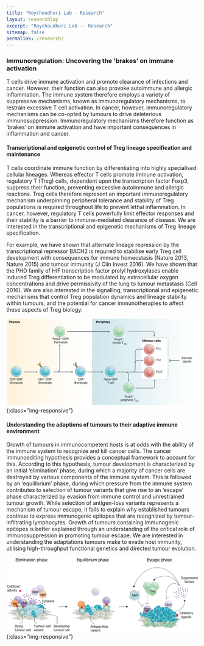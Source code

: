 ```yaml
---
title: "Roychoudhuri Lab - Research"
layout: researchlay
excerpt: "Roychoudhuri Lab -- Research"
sitemap: false
permalink: /research/
---
```


### Immunoregulation: Uncovering the 'brakes' on immune activation 

T cells drive immune activation and promote clearance of infections and cancer. However, their function can also provoke autoimmune and allergic inflammation. The immune system therefore employs a variety of suppressive mechanisms, known as immunoregulatory mechanisms, to restrain excessive T cell activation. In cancer, however, immunoregulatory mechanisms can be co-opted by tumours to drive deleterious immunosuppression. Immunoregulatory mechanisms therefore function as ‘brakes’ on immune activation and have important consequences in inflammation and cancer.

#### Transcriptional and epigenetic control of Treg lineage specification and maintenance

T cells coordinate immune function by differentiating into highly specialised cellular lineages. Whereas effector T cells promote immune activation, regulatory T (Treg) cells, dependent upon the transcription factor Foxp3, suppress their function, preventing excessive autoimmune and allergic reactions. Treg cells therefore represent an important immunoregulatory mechanism underpinning peripheral tolerance and stability of Treg populations is required throughout life to prevent lethal inflammation. In cancer, however, regulatory T cells powerfully limit effector responses and their stability is a barrier to immune-mediated clearance of disease. We are interested in the transcriptional and epigenetic mechanisms of Treg lineage specification. 

For example, we have shown that alternate lineage repression by the transcriptional repressor BACH2 is required to stabilise early Treg cell development with consequences for immune homeostasis (Nature 2013, Nature 2015) and tumour immunity (J Clin Invest 2016). We have shown that the PHD family of HIF transcription factor prolyl hydroxylases enable induced Treg differentiation to be modulated by extracellular oxygen concentrations and drive permissivity of the lung to tumour metastasis (Cell 2016). 
We are also interested in the signalling, transcriptional and epigenetic mechanisms that control Treg population dynamics and lineage stability within tumours, and the potential for cancer immunotherapies to affect these aspects of Treg biology.

![Treg development](/images/respic/treg_development.png){:class="img-responsive"}


#### Understanding the adaptions of tumours to their adaptive immune environment

Growth of tumours in immunocompetent hosts is at odds with the ability of the immune system to recognize and kill cancer cells. The cancer immunoediting hypothesis provides a conceptual framework to account for this. According to this hypothesis, tumour development is characterized by an initial ‘elimination’ phase, during which a majority of cancer cells are destroyed by various components of the immune system. This is followed by an ‘equilibrium’ phase, during which pressure from the immune system contributes to selection of tumour variants that give rise to an ‘escape’ phase characterized by evasion from immune control and unrestrained tumour growth. While selection of antigen-loss variants represents a mechanism of tumour escape, it fails to explain why established tumours continue to express immunogenic epitopes that are recognized by tumour-infiltrating lymphocytes. Growth of tumours containing immunogenic epitopes is better explained through an understanding of the critical role of immunosuppression in promoting tumour escape. We are interested in understanding the adaptations tumours make to evade host immunity, utilising high-throughput functional genetics and directed tumour evolution. 

![Cancer development](/images/respic/cancer_development.png){:class="img-responsive"}
